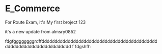 # E_Commerce
For Route Exam, it's My first broject 123

it's a new update from almsry0852

fdgfggggggggrdffddddddddddddddddddddddddddddddddddddddddddddddddddddddddddddddddddddd
f
fdgshfh
